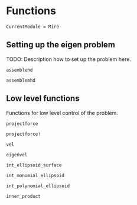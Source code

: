# Functions

```@meta
CurrentModule = Mire
```

## Setting up the eigen problem

TODO: Description how to set up the problem here.

```@docs
assemblehd
```

```@docs
assemblemhd

```

## Low level functions

Functions for low level control of the problem.

```@docs
projectforce
```

```@docs
projectforce!
```

```@docs
vel
```

```@docs
eigenvel
```

```@docs
int_ellipsoid_surface
```

```@docs
int_monomial_ellipsoid
```

```@docs
int_polynomial_ellipsoid
```

```@docs
inner_product
```
